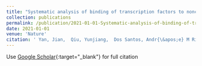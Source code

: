 ```yaml
---
title: "Systematic analysis of binding of transcription factors to noncoding variants"
collection: publications
permalink: /publication/2021-01-01-Systematic-analysis-of-binding-of-transcription-factors-to-noncoding-variants
date: 2021-01-01
venue: 'Nature'
citation: ' Yan, Jian,  Qiu, Yunjiang,  Dos Santos, Andr{\&apos;e} M Ribeiro,  Yin, Yimeng,  Li, Yang E,  Vinckier, Nick,  Nariai, Naoki,  Benaglio, Paola,  Raman, Anugraha,  Li, Xiaoyu,  others, &quot;Systematic analysis of binding of transcription factors to noncoding variants.&quot; Nature, 2021.'
---
```

Use [Google Scholar](https://scholar.google.com/scholar?q=Systematic+analysis+of+binding+of+transcription+factors+to+noncoding+variants){:target="_blank"} for full citation